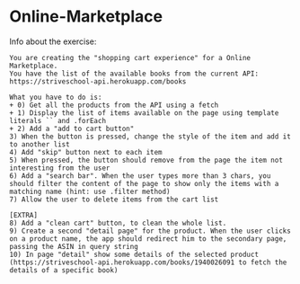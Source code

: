 # Online-Marketplace

Info about the exercise:

    You are creating the "shopping cart experience" for a Online Marketplace.
    You have the list of the available books from the current API:
    https://striveschool-api.herokuapp.com/books

    What you have to do is:
    + 0) Get all the products from the API using a fetch
    + 1) Display the list of items available on the page using template literals `` and .forEach
    + 2) Add a "add to cart button"
    3) When the button is pressed, change the style of the item and add it to another list
    4) Add "skip" button next to each item
    5) When pressed, the button should remove from the page the item not interesting from the user
    6) Add a "search bar". When the user types more than 3 chars, you should filter the content of the page to show only the items with a matching name (hint: use .filter method)
    7) Allow the user to delete items from the cart list
    
    [EXTRA]
    8) Add a "clean cart" button, to clean the whole list.
    9) Create a second "detail page" for the product. When the user clicks on a product name, the app should redirect him to the secondary page, passing the ASIN in query string
    10) In page "detail" show some details of the selected product (https://striveschool-api.herokuapp.com/books/1940026091 to fetch the details of a specific book)